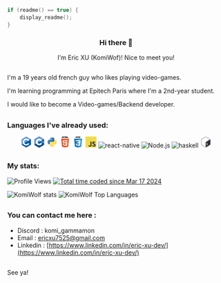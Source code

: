 ```c
if (readme() == true) {
    display_readme();
}
```

<div align="center">
  <h3>Hi there 👋</h3>
  <p>I'm Eric XU (KomiWof)! Nice to meet you!</p>
</div>

##

I'm a 19 years old french guy who likes playing video-games.

I'm learning programming at Epitech Paris where I'm a 2nd-year student.

I would like to become a Video-games/Backend developer.


##
### Languages I've already used:
  <div align="center">
    <img src="https://raw.githubusercontent.com/devicons/devicon/master/icons/c/c-original.svg" alt="c" width="26px" />
    <img src="https://raw.githubusercontent.com/devicons/devicon/master/icons/cplusplus/cplusplus-original.svg" alt="c++" width="26px" />
    <img src="https://raw.githubusercontent.com/devicons/devicon/master/icons/python/python-original.svg" alt="python" width="26px" />
    <img src="https://raw.githubusercontent.com/devicons/devicon/master/icons/html5/html5-original-wordmark.svg" alt="html" width="26px" />
    <img src="https://raw.githubusercontent.com/devicons/devicon/master/icons/css3/css3-original-wordmark.svg" alt="css" width="26px" />
    <img src="https://raw.githubusercontent.com/devicons/devicon/master/icons/javascript/javascript-original.svg" alt="javascript" width="26px" />
    <img src="https://toolynk.com/wp-content/uploads/2017/10/react-native-paris-et-lyon.png" alt="react-native" width="36px" height="26px" />
    <img src="https://cdn.jsdelivr.net/gh/devicons/devicon/icons/nodejs/nodejs-original.svg" alt="Node.js" width="26px" />
    <img src="https://upload.wikimedia.org/wikipedia/commons/1/1c/Haskell-Logo.svg" alt="haskell" width="26px" />
    <img src="https://raw.githubusercontent.com/devicons/devicon/master/icons/bash/bash-original.svg" alt="bash" width="26px" />
  </div>

##

### My stats:
![Profile Views](https://komarev.com/ghpvc/?username=KomiWolf)
[![Total time coded since Mar 17 2024](https://wakatime.com/badge/user/018e4dff-d65f-4721-8048-cfb952fa2e30.svg)](https://wakatime.com/@018e4dff-d65f-4721-8048-cfb952fa2e30)

![KomiWolf stats](https://github-readme-stats.vercel.app/api?username=KomiWolf&show_icons=true&theme=radical&include_all_commits=true)
![KomiWolf Top Languages](https://github-readme-stats.vercel.app/api/top-langs/?username=KomiWolf&langs_count=8&theme=radical)

##

### You can contact me here :
- Discord : komi_gammamon
- Email : ericxu7525@gmail.com
- Linkedin : [https://www.linkedin.com/in/eric-xu-dev/](https://www.linkedin.com/in/eric-xu-dev/)

##
See ya!
